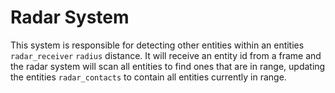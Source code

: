 # Radar System

This system is responsible for detecting other entities within an entities `radar_receiver` `radius` distance. It will receive an entity id from a frame and the radar system will scan all entities to find ones that are in range, updating the entities `radar_contacts` to contain all entities currently in range.